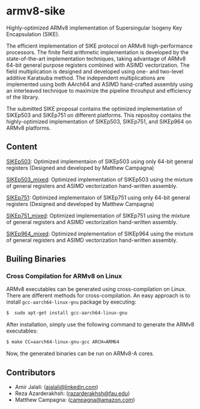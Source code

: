 # armv8-sike
Highly-optimized ARMv8 implementation of Supersingular Isogeny Key Encapsulation (SIKE).

The efficient implementation of SIKE protocol on ARMv8 high-performance processors. 
The finite field arithmetic implementation is developed by the state-of-the-art implementation techniques, taking advantage of ARMv8 64-bit general purpose registers combined with ASIMD vectorization. The field multiplication is designed and developed using one- and two-level additive Karatsuba method. The independent multiplications are implemented using both AArch64 and ASIMD hand-crafted assembly using an interleaved technique  to maximize the pipeline throuhput and efficiency of the library. 

The submitted SIKE proposal contains the optimized implementation of SIKEp503 and SIKEp751 on different platforms. This repositoy contains the highly-optimized implementation of SIKEp503, SIKEp751, and SIKEp964 on ARMv8 platforms. 

## Content
[SIKEp503](https://github.com/amirjalali65/armv8-sike/tree/master/SIKEp503): Optimized implementaion of SIKEp503 using only 64-bit general registers (Designed and developed by Matthew Campagna)

[SIKEp503_mixed](https://github.com/amirjalali65/armv8-sike/tree/master/SIKEp503_mixed): Optimized implementation of SIKEp503 using the mixture of general registers and ASIMD vectorization hand-written assembly.

[SIKEp751](https://github.com/amirjalali65/armv8-sike/tree/master/SIKEp751): Optimized implementaion of SIKEp751 using only 64-bit general registers (Designed and developed by Matthew Campagna)

[SIKEp751_mixed](https://github.com/amirjalali65/armv8-sike/tree/master/SIKEp751_mixed): Optimized implementation of SIKEp751 using the mixture of general registers and ASIMD vectorization hand-written assembly.

[SIKEp964_mixed](https://github.com/amirjalali65/armv8-sike/tree/master/SIKEp964_mixed): Optimized implementation of SIKEp964 using the mixture of general registers and ASIMD vectorization hand-written assembly.

## Builing Binaries

### Cross Compilation for ARMv8 on Linux
ARMv8 executables can be generated using cross-compilation on Linux. There are different methods for cross-compilation. An easy approach is to install `gcc-aarch64-linux-gnu` package by executing:
```sh
$  sudo apt-get install gcc-aarch64-linux-gnu
```
After installation, simply use the following command to generate the ARMv8 executables:
```sh
$ make CC=aarch64-linux-gnu-gcc ARCH=ARM64
```
Now, the generated binaries can be run on ARMv8-A cores. 

## Contributors
* Amir Jalali: (ajalali@linkedin.com)
* Reza Azarderakhsh: (razarderakhsh@fau.edu)
* Matthew Campagna: (campagna@amazon.com)

